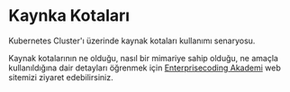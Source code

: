 # Kaynka Kotaları
Kubernetes Cluster'ı üzerinde kaynak kotaları kullanımı senaryosu.

Kaynak kotalarının ne olduğu, nasıl bir mimariye sahip olduğu, ne amaçla kullanıldığına dair detayları öğrenmek için [Enterprisecoding Akademi](http://akademi.enterprisecoding.com/) web sitemizi ziyaret edebilirsiniz.